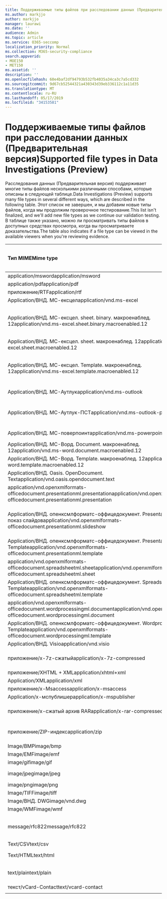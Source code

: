 ```yaml
---
title: Поддерживаемые типы файлов при расследовании данных (Предварительная версия)
ms.author: markjjo
author: markjjo
manager: laurawi
ms.date: ''
audience: Admin
ms.topic: article
ms.service: O365-seccomp
localization_priority: Normal
ms.collection: M365-security-compliance
search.appverid:
- MOE150
- MET150
ms.assetid: ''
description: ''
ms.openlocfilehash: 60e4baf2df94793b532fb4035a34ca3c7a5cd332
ms.sourcegitcommit: 9d67cb52544321a430343d39eb336112c1a11d35
ms.translationtype: MT
ms.contentlocale: ru-RU
ms.lasthandoff: 05/17/2019
ms.locfileid: "34153581"
---
```

# <a name="supported-file-types-in-data-investigations-preview"></a><span data-ttu-id="032f6-102">Поддерживаемые типы файлов при расследовании данных (Предварительная версия)</span><span class="sxs-lookup"><span data-stu-id="032f6-102">Supported file types in Data Investigations (Preview)</span></span>

<span data-ttu-id="032f6-103">Расследования данных (Предварительная версия) поддерживает многие типы файлов несколькими различными способами, которые описаны в следующей таблице.</span><span class="sxs-lookup"><span data-stu-id="032f6-103">Data Investigations (Preview) supports many file types in several different ways, which are described in the following table.</span></span> <span data-ttu-id="032f6-104">Этот список не завершен, и мы добавим новые типы файлов, когда мы продолжим проверочное тестирование.</span><span class="sxs-lookup"><span data-stu-id="032f6-104">This list isn't finalized, and we'll add new file types as we continue our validation testing.</span></span> <span data-ttu-id="032f6-105">В таблице также указано, можно ли просматривать типы файлов в доступных средствах просмотра, когда вы просматриваете доказательства.</span><span class="sxs-lookup"><span data-stu-id="032f6-105">The table also indicates if a file type can be viewed in the available viewers when you're reviewing evidence.</span></span>

| <span data-ttu-id="032f6-106">Тип MIME</span><span class="sxs-lookup"><span data-stu-id="032f6-106">Mime type</span></span> | <span data-ttu-id="032f6-107">Класс File</span><span class="sxs-lookup"><span data-stu-id="032f6-107">File class</span></span> | <span data-ttu-id="032f6-108">Встроенное средство просмотра</span><span class="sxs-lookup"><span data-stu-id="032f6-108">Native viewer</span></span> | <span data-ttu-id="032f6-109">Средство просмотра текста</span><span class="sxs-lookup"><span data-stu-id="032f6-109">Text viewer</span></span> | <span data-ttu-id="032f6-110">Средство просмотра примечаний</span><span class="sxs-lookup"><span data-stu-id="032f6-110">Annotate viewer</span></span> | <span data-ttu-id="032f6-111">Извлечение контейнера</span><span class="sxs-lookup"><span data-stu-id="032f6-111">Container extraction</span></span> | <span data-ttu-id="032f6-112">Расширения</span><span class="sxs-lookup"><span data-stu-id="032f6-112">Extensions</span></span> |
| :- | :- | :- | :- | :- | :- | :- |
| <span data-ttu-id="032f6-113">application/msword</span><span class="sxs-lookup"><span data-stu-id="032f6-113">application/msword</span></span> | <span data-ttu-id="032f6-114">Document</span><span class="sxs-lookup"><span data-stu-id="032f6-114">Document</span></span> | <span data-ttu-id="032f6-115">Да</span><span class="sxs-lookup"><span data-stu-id="032f6-115">Yes</span></span> | <span data-ttu-id="032f6-116">Да</span><span class="sxs-lookup"><span data-stu-id="032f6-116">Yes</span></span> | <span data-ttu-id="032f6-117">Да</span><span class="sxs-lookup"><span data-stu-id="032f6-117">Yes</span></span> | <span data-ttu-id="032f6-118">Нет</span><span class="sxs-lookup"><span data-stu-id="032f6-118">No</span></span> | <span data-ttu-id="032f6-119">. doc;. dat</span><span class="sxs-lookup"><span data-stu-id="032f6-119">.doc; .dat</span></span> |
| <span data-ttu-id="032f6-120">application/pdf</span><span class="sxs-lookup"><span data-stu-id="032f6-120">application/pdf</span></span> | <span data-ttu-id="032f6-121">Document</span><span class="sxs-lookup"><span data-stu-id="032f6-121">Document</span></span> | <span data-ttu-id="032f6-122">Да</span><span class="sxs-lookup"><span data-stu-id="032f6-122">Yes</span></span> | <span data-ttu-id="032f6-123">Да</span><span class="sxs-lookup"><span data-stu-id="032f6-123">Yes</span></span> | <span data-ttu-id="032f6-124">Да</span><span class="sxs-lookup"><span data-stu-id="032f6-124">Yes</span></span> | <span data-ttu-id="032f6-125">Нет</span><span class="sxs-lookup"><span data-stu-id="032f6-125">No</span></span> | <span data-ttu-id="032f6-126">PDF</span><span class="sxs-lookup"><span data-stu-id="032f6-126">.pdf</span></span> |
| <span data-ttu-id="032f6-127">приложение/RTF</span><span class="sxs-lookup"><span data-stu-id="032f6-127">application/rtf</span></span> | <span data-ttu-id="032f6-128">Document</span><span class="sxs-lookup"><span data-stu-id="032f6-128">Document</span></span> | <span data-ttu-id="032f6-129">Да</span><span class="sxs-lookup"><span data-stu-id="032f6-129">Yes</span></span> | <span data-ttu-id="032f6-130">Да</span><span class="sxs-lookup"><span data-stu-id="032f6-130">Yes</span></span> | <span data-ttu-id="032f6-131">Да</span><span class="sxs-lookup"><span data-stu-id="032f6-131">Yes</span></span> | <span data-ttu-id="032f6-132">Нет</span><span class="sxs-lookup"><span data-stu-id="032f6-132">No</span></span> | <span data-ttu-id="032f6-133">RTF;. гостей</span><span class="sxs-lookup"><span data-stu-id="032f6-133">.rtf;.doc</span></span> |
| <span data-ttu-id="032f6-134">Application/ВНД. МС-ексцел</span><span class="sxs-lookup"><span data-stu-id="032f6-134">application/vnd.ms-excel</span></span> | <span data-ttu-id="032f6-135">Document</span><span class="sxs-lookup"><span data-stu-id="032f6-135">Document</span></span> | <span data-ttu-id="032f6-136">Да</span><span class="sxs-lookup"><span data-stu-id="032f6-136">Yes</span></span> | <span data-ttu-id="032f6-137">Да</span><span class="sxs-lookup"><span data-stu-id="032f6-137">Yes</span></span> | <span data-ttu-id="032f6-138">Да</span><span class="sxs-lookup"><span data-stu-id="032f6-138">Yes</span></span> | <span data-ttu-id="032f6-139">Нет</span><span class="sxs-lookup"><span data-stu-id="032f6-139">No</span></span> | <span data-ttu-id="032f6-140">XLS; dat</span><span class="sxs-lookup"><span data-stu-id="032f6-140">.xls; .dat</span></span> |
| <span data-ttu-id="032f6-141">Application/ВНД. МС-ексцел. sheet. binary. макроенаблед. 12</span><span class="sxs-lookup"><span data-stu-id="032f6-141">application/vnd.ms-excel.sheet.binary.macroenabled.12</span></span> | <span data-ttu-id="032f6-142">Производительность и формат открытого документа</span><span class="sxs-lookup"><span data-stu-id="032f6-142">Productivity / Open Document Format</span></span> | <span data-ttu-id="032f6-143">Да</span><span class="sxs-lookup"><span data-stu-id="032f6-143">Yes</span></span> | <span data-ttu-id="032f6-144">Да</span><span class="sxs-lookup"><span data-stu-id="032f6-144">Yes</span></span> | <span data-ttu-id="032f6-145">Нет</span><span class="sxs-lookup"><span data-stu-id="032f6-145">No</span></span> | <span data-ttu-id="032f6-146">Нет</span><span class="sxs-lookup"><span data-stu-id="032f6-146">No</span></span> | <span data-ttu-id="032f6-147">. xlsb</span><span class="sxs-lookup"><span data-stu-id="032f6-147">.xlsb</span></span> |
| <span data-ttu-id="032f6-148">Application/ВНД. МС-ексцел. sheet. макроенаблед. 12</span><span class="sxs-lookup"><span data-stu-id="032f6-148">application/vnd.ms-excel.sheet.macroenabled.12</span></span> | <span data-ttu-id="032f6-149">Document</span><span class="sxs-lookup"><span data-stu-id="032f6-149">Document</span></span> | <span data-ttu-id="032f6-150">Да</span><span class="sxs-lookup"><span data-stu-id="032f6-150">Yes</span></span> | <span data-ttu-id="032f6-151">Да</span><span class="sxs-lookup"><span data-stu-id="032f6-151">Yes</span></span> | <span data-ttu-id="032f6-152">Да</span><span class="sxs-lookup"><span data-stu-id="032f6-152">Yes</span></span> | <span data-ttu-id="032f6-153">Нет</span><span class="sxs-lookup"><span data-stu-id="032f6-153">No</span></span> | <span data-ttu-id="032f6-154">. xlsm</span><span class="sxs-lookup"><span data-stu-id="032f6-154">.xlsm</span></span> |
| <span data-ttu-id="032f6-155">Application/ВНД. МС-ексцел. Template. макроенаблед. 12</span><span class="sxs-lookup"><span data-stu-id="032f6-155">application/vnd.ms-excel.template.macroenabled.12</span></span> | <span data-ttu-id="032f6-156">Производительность и формат открытого документа</span><span class="sxs-lookup"><span data-stu-id="032f6-156">Productivity / Open Document Format</span></span> | <span data-ttu-id="032f6-157">Нет</span><span class="sxs-lookup"><span data-stu-id="032f6-157">No</span></span> | <span data-ttu-id="032f6-158">Да</span><span class="sxs-lookup"><span data-stu-id="032f6-158">Yes</span></span> | <span data-ttu-id="032f6-159">Нет</span><span class="sxs-lookup"><span data-stu-id="032f6-159">No</span></span> | <span data-ttu-id="032f6-160">Нет</span><span class="sxs-lookup"><span data-stu-id="032f6-160">No</span></span> | <span data-ttu-id="032f6-161">. xltm</span><span class="sxs-lookup"><span data-stu-id="032f6-161">.xltm</span></span> |
| <span data-ttu-id="032f6-162">Application/ВНД. МС-Аутлук</span><span class="sxs-lookup"><span data-stu-id="032f6-162">application/vnd.ms-outlook</span></span> | <span data-ttu-id="032f6-163">Производительность труда</span><span class="sxs-lookup"><span data-stu-id="032f6-163">Productivity</span></span> | <span data-ttu-id="032f6-164">Нет</span><span class="sxs-lookup"><span data-stu-id="032f6-164">No</span></span> | <span data-ttu-id="032f6-165">Нет</span><span class="sxs-lookup"><span data-stu-id="032f6-165">No</span></span> | <span data-ttu-id="032f6-166">Нет</span><span class="sxs-lookup"><span data-stu-id="032f6-166">No</span></span> | <span data-ttu-id="032f6-167">Нет</span><span class="sxs-lookup"><span data-stu-id="032f6-167">No</span></span> | <span data-ttu-id="032f6-168">. MSG</span><span class="sxs-lookup"><span data-stu-id="032f6-168">.msg</span></span> |
| <span data-ttu-id="032f6-169">Application/ВНД. МС-Аутлук-ПСТ</span><span class="sxs-lookup"><span data-stu-id="032f6-169">application/vnd.ms-outlook-pst</span></span> | <span data-ttu-id="032f6-170">Производительность и совместная работа</span><span class="sxs-lookup"><span data-stu-id="032f6-170">Productivity / Collaboration</span></span> | <span data-ttu-id="032f6-171">Нет</span><span class="sxs-lookup"><span data-stu-id="032f6-171">No</span></span> | <span data-ttu-id="032f6-172">Нет</span><span class="sxs-lookup"><span data-stu-id="032f6-172">No</span></span> | <span data-ttu-id="032f6-173">Нет</span><span class="sxs-lookup"><span data-stu-id="032f6-173">No</span></span> | <span data-ttu-id="032f6-174">Да</span><span class="sxs-lookup"><span data-stu-id="032f6-174">Yes</span></span> | <span data-ttu-id="032f6-175">PST-файл</span><span class="sxs-lookup"><span data-stu-id="032f6-175">.pst</span></span> |
| <span data-ttu-id="032f6-176">Application/ВНД. МС-поверпоинт</span><span class="sxs-lookup"><span data-stu-id="032f6-176">application/vnd.ms-powerpoint</span></span> | <span data-ttu-id="032f6-177">Document</span><span class="sxs-lookup"><span data-stu-id="032f6-177">Document</span></span> | <span data-ttu-id="032f6-178">Да</span><span class="sxs-lookup"><span data-stu-id="032f6-178">Yes</span></span> | <span data-ttu-id="032f6-179">Да</span><span class="sxs-lookup"><span data-stu-id="032f6-179">Yes</span></span> | <span data-ttu-id="032f6-180">Да</span><span class="sxs-lookup"><span data-stu-id="032f6-180">Yes</span></span> | <span data-ttu-id="032f6-181">Нет</span><span class="sxs-lookup"><span data-stu-id="032f6-181">No</span></span> | <span data-ttu-id="032f6-182">PPT; PPS;. Pot</span><span class="sxs-lookup"><span data-stu-id="032f6-182">.ppt; .pps;.pot</span></span> |
| <span data-ttu-id="032f6-183">Application/ВНД. МС-Ворд. Document. макроенаблед. 12</span><span class="sxs-lookup"><span data-stu-id="032f6-183">application/vnd.ms-word.document.macroenabled.12</span></span> | <span data-ttu-id="032f6-184">Document</span><span class="sxs-lookup"><span data-stu-id="032f6-184">Document</span></span> | <span data-ttu-id="032f6-185">Да</span><span class="sxs-lookup"><span data-stu-id="032f6-185">Yes</span></span> | <span data-ttu-id="032f6-186">Да</span><span class="sxs-lookup"><span data-stu-id="032f6-186">Yes</span></span> | <span data-ttu-id="032f6-187">Да</span><span class="sxs-lookup"><span data-stu-id="032f6-187">Yes</span></span> | <span data-ttu-id="032f6-188">Нет</span><span class="sxs-lookup"><span data-stu-id="032f6-188">No</span></span> | <span data-ttu-id="032f6-189">DOCM</span><span class="sxs-lookup"><span data-stu-id="032f6-189">.docm</span></span> |
| <span data-ttu-id="032f6-190">Application/ВНД. МС-Ворд. Template. макроенаблед. 12</span><span class="sxs-lookup"><span data-stu-id="032f6-190">application/vnd.ms-word.template.macroenabled.12</span></span> | <span data-ttu-id="032f6-191">Document</span><span class="sxs-lookup"><span data-stu-id="032f6-191">Document</span></span> | <span data-ttu-id="032f6-192">Да</span><span class="sxs-lookup"><span data-stu-id="032f6-192">Yes</span></span> | <span data-ttu-id="032f6-193">Да</span><span class="sxs-lookup"><span data-stu-id="032f6-193">Yes</span></span> | <span data-ttu-id="032f6-194">Да</span><span class="sxs-lookup"><span data-stu-id="032f6-194">Yes</span></span> | <span data-ttu-id="032f6-195">Нет</span><span class="sxs-lookup"><span data-stu-id="032f6-195">No</span></span> | <span data-ttu-id="032f6-196">. dotm</span><span class="sxs-lookup"><span data-stu-id="032f6-196">.dotm</span></span> |
| <span data-ttu-id="032f6-197">Application/ВНД. Oasis. OpenDocument. Text</span><span class="sxs-lookup"><span data-stu-id="032f6-197">application/vnd.oasis.opendocument.text</span></span> | <span data-ttu-id="032f6-198">Document</span><span class="sxs-lookup"><span data-stu-id="032f6-198">Document</span></span> | <span data-ttu-id="032f6-199">Да</span><span class="sxs-lookup"><span data-stu-id="032f6-199">Yes</span></span> | <span data-ttu-id="032f6-200">Да</span><span class="sxs-lookup"><span data-stu-id="032f6-200">Yes</span></span> | <span data-ttu-id="032f6-201">Да</span><span class="sxs-lookup"><span data-stu-id="032f6-201">Yes</span></span> | <span data-ttu-id="032f6-202">Нет</span><span class="sxs-lookup"><span data-stu-id="032f6-202">No</span></span> | <span data-ttu-id="032f6-203">Detection</span><span class="sxs-lookup"><span data-stu-id="032f6-203">.odt;</span></span>  |
| <span data-ttu-id="032f6-204">application/vnd.openxmlformats-officedocument.presentationml.presentation</span><span class="sxs-lookup"><span data-stu-id="032f6-204">application/vnd.openxmlformats-officedocument.presentationml.presentation</span></span> | <span data-ttu-id="032f6-205">Document</span><span class="sxs-lookup"><span data-stu-id="032f6-205">Document</span></span> | <span data-ttu-id="032f6-206">Да</span><span class="sxs-lookup"><span data-stu-id="032f6-206">Yes</span></span> | <span data-ttu-id="032f6-207">Да</span><span class="sxs-lookup"><span data-stu-id="032f6-207">Yes</span></span> | <span data-ttu-id="032f6-208">Да</span><span class="sxs-lookup"><span data-stu-id="032f6-208">Yes</span></span> | <span data-ttu-id="032f6-209">Нет</span><span class="sxs-lookup"><span data-stu-id="032f6-209">No</span></span> | <span data-ttu-id="032f6-210">PPTX</span><span class="sxs-lookup"><span data-stu-id="032f6-210">.pptx</span></span> |
| <span data-ttu-id="032f6-211">Application/ВНД. опенксмлформатс-оффицедокумент. PresentationML. показ слайдов</span><span class="sxs-lookup"><span data-stu-id="032f6-211">application/vnd.openxmlformats-officedocument.presentationml.slideshow</span></span> | <span data-ttu-id="032f6-212">Производительность и формат открытого документа</span><span class="sxs-lookup"><span data-stu-id="032f6-212">Productivity / Open Document Format</span></span> | <span data-ttu-id="032f6-213">Да</span><span class="sxs-lookup"><span data-stu-id="032f6-213">Yes</span></span> | <span data-ttu-id="032f6-214">Да</span><span class="sxs-lookup"><span data-stu-id="032f6-214">Yes</span></span> | <span data-ttu-id="032f6-215">Да</span><span class="sxs-lookup"><span data-stu-id="032f6-215">Yes</span></span> | <span data-ttu-id="032f6-216">Нет</span><span class="sxs-lookup"><span data-stu-id="032f6-216">No</span></span> | <span data-ttu-id="032f6-217">. ppsx</span><span class="sxs-lookup"><span data-stu-id="032f6-217">.ppsx</span></span> |
| <span data-ttu-id="032f6-218">Application/ВНД. опенксмлформатс-оффицедокумент. PresentationML. Template</span><span class="sxs-lookup"><span data-stu-id="032f6-218">application/vnd.openxmlformats-officedocument.presentationml.template</span></span> | <span data-ttu-id="032f6-219">Document</span><span class="sxs-lookup"><span data-stu-id="032f6-219">Document</span></span> | <span data-ttu-id="032f6-220">Да</span><span class="sxs-lookup"><span data-stu-id="032f6-220">Yes</span></span> | <span data-ttu-id="032f6-221">Да</span><span class="sxs-lookup"><span data-stu-id="032f6-221">Yes</span></span> | <span data-ttu-id="032f6-222">Да</span><span class="sxs-lookup"><span data-stu-id="032f6-222">Yes</span></span> | <span data-ttu-id="032f6-223">Нет</span><span class="sxs-lookup"><span data-stu-id="032f6-223">No</span></span> | <span data-ttu-id="032f6-224">. potx</span><span class="sxs-lookup"><span data-stu-id="032f6-224">.potx</span></span> |
| <span data-ttu-id="032f6-225">application/vnd.openxmlformats-officedocument.spreadsheetml.sheet</span><span class="sxs-lookup"><span data-stu-id="032f6-225">application/vnd.openxmlformats-officedocument.spreadsheetml.sheet</span></span> | <span data-ttu-id="032f6-226">Document</span><span class="sxs-lookup"><span data-stu-id="032f6-226">Document</span></span> | <span data-ttu-id="032f6-227">Да</span><span class="sxs-lookup"><span data-stu-id="032f6-227">Yes</span></span> | <span data-ttu-id="032f6-228">Да</span><span class="sxs-lookup"><span data-stu-id="032f6-228">Yes</span></span> | <span data-ttu-id="032f6-229">Да</span><span class="sxs-lookup"><span data-stu-id="032f6-229">Yes</span></span> | <span data-ttu-id="032f6-230">Нет</span><span class="sxs-lookup"><span data-stu-id="032f6-230">No</span></span> | <span data-ttu-id="032f6-231">XLSX</span><span class="sxs-lookup"><span data-stu-id="032f6-231">.xlsx</span></span> |
| <span data-ttu-id="032f6-232">Application/ВНД. опенксмлформатс-оффицедокумент. SpreadsheetML. Template</span><span class="sxs-lookup"><span data-stu-id="032f6-232">application/vnd.openxmlformats-officedocument.spreadsheetml.template</span></span> | <span data-ttu-id="032f6-233">Document</span><span class="sxs-lookup"><span data-stu-id="032f6-233">Document</span></span> | <span data-ttu-id="032f6-234">Да</span><span class="sxs-lookup"><span data-stu-id="032f6-234">Yes</span></span> | <span data-ttu-id="032f6-235">Да</span><span class="sxs-lookup"><span data-stu-id="032f6-235">Yes</span></span> | <span data-ttu-id="032f6-236">Да</span><span class="sxs-lookup"><span data-stu-id="032f6-236">Yes</span></span> | <span data-ttu-id="032f6-237">Нет</span><span class="sxs-lookup"><span data-stu-id="032f6-237">No</span></span> | <span data-ttu-id="032f6-238">. xltx</span><span class="sxs-lookup"><span data-stu-id="032f6-238">.xltx</span></span> |
| <span data-ttu-id="032f6-239">application/vnd.openxmlformats-officedocument.wordprocessingml.document</span><span class="sxs-lookup"><span data-stu-id="032f6-239">application/vnd.openxmlformats-officedocument.wordprocessingml.document</span></span> | <span data-ttu-id="032f6-240">Document</span><span class="sxs-lookup"><span data-stu-id="032f6-240">Document</span></span> | <span data-ttu-id="032f6-241">Да</span><span class="sxs-lookup"><span data-stu-id="032f6-241">Yes</span></span> | <span data-ttu-id="032f6-242">Да</span><span class="sxs-lookup"><span data-stu-id="032f6-242">Yes</span></span> | <span data-ttu-id="032f6-243">Да</span><span class="sxs-lookup"><span data-stu-id="032f6-243">Yes</span></span> | <span data-ttu-id="032f6-244">Нет</span><span class="sxs-lookup"><span data-stu-id="032f6-244">No</span></span> | <span data-ttu-id="032f6-245">DOCX</span><span class="sxs-lookup"><span data-stu-id="032f6-245">.docx</span></span> |
| <span data-ttu-id="032f6-246">Application/ВНД. опенксмлформатс-оффицедокумент. WordprocessingML. Template</span><span class="sxs-lookup"><span data-stu-id="032f6-246">application/vnd.openxmlformats-officedocument.wordprocessingml.template</span></span> | <span data-ttu-id="032f6-247">Document</span><span class="sxs-lookup"><span data-stu-id="032f6-247">Document</span></span> | <span data-ttu-id="032f6-248">Да</span><span class="sxs-lookup"><span data-stu-id="032f6-248">Yes</span></span> | <span data-ttu-id="032f6-249">Да</span><span class="sxs-lookup"><span data-stu-id="032f6-249">Yes</span></span> | <span data-ttu-id="032f6-250">Да</span><span class="sxs-lookup"><span data-stu-id="032f6-250">Yes</span></span> | <span data-ttu-id="032f6-251">Нет</span><span class="sxs-lookup"><span data-stu-id="032f6-251">No</span></span> | <span data-ttu-id="032f6-252">. dotx</span><span class="sxs-lookup"><span data-stu-id="032f6-252">.dotx</span></span> |
| <span data-ttu-id="032f6-253">Application/ВНД. Visio</span><span class="sxs-lookup"><span data-stu-id="032f6-253">application/vnd.visio</span></span> | <span data-ttu-id="032f6-254">Document</span><span class="sxs-lookup"><span data-stu-id="032f6-254">Document</span></span> | <span data-ttu-id="032f6-255">Да</span><span class="sxs-lookup"><span data-stu-id="032f6-255">Yes</span></span> | <span data-ttu-id="032f6-256">Да</span><span class="sxs-lookup"><span data-stu-id="032f6-256">Yes</span></span> | <span data-ttu-id="032f6-257">Да</span><span class="sxs-lookup"><span data-stu-id="032f6-257">Yes</span></span> | <span data-ttu-id="032f6-258">Нет</span><span class="sxs-lookup"><span data-stu-id="032f6-258">No</span></span> | <span data-ttu-id="032f6-259">. VSD</span><span class="sxs-lookup"><span data-stu-id="032f6-259">.vsd</span></span> |
| <span data-ttu-id="032f6-260">приложение/x-7z-сжатый</span><span class="sxs-lookup"><span data-stu-id="032f6-260">application/x-7z-compressed</span></span> | <span data-ttu-id="032f6-261">Архив/контейнер</span><span class="sxs-lookup"><span data-stu-id="032f6-261">Archive / Container</span></span> | <span data-ttu-id="032f6-262">Нет</span><span class="sxs-lookup"><span data-stu-id="032f6-262">No</span></span> | <span data-ttu-id="032f6-263">Нет</span><span class="sxs-lookup"><span data-stu-id="032f6-263">No</span></span> | <span data-ttu-id="032f6-264">Нет</span><span class="sxs-lookup"><span data-stu-id="032f6-264">No</span></span> | <span data-ttu-id="032f6-265">Да</span><span class="sxs-lookup"><span data-stu-id="032f6-265">Yes</span></span> | <span data-ttu-id="032f6-266">.7z</span><span class="sxs-lookup"><span data-stu-id="032f6-266">.7z</span></span> |
| <span data-ttu-id="032f6-267">приложение/XHTML + XML</span><span class="sxs-lookup"><span data-stu-id="032f6-267">application/xhtml+xml</span></span> | <span data-ttu-id="032f6-268">Document</span><span class="sxs-lookup"><span data-stu-id="032f6-268">Document</span></span> | <span data-ttu-id="032f6-269">Да</span><span class="sxs-lookup"><span data-stu-id="032f6-269">Yes</span></span> | <span data-ttu-id="032f6-270">Да</span><span class="sxs-lookup"><span data-stu-id="032f6-270">Yes</span></span> | <span data-ttu-id="032f6-271">Да</span><span class="sxs-lookup"><span data-stu-id="032f6-271">Yes</span></span> | <span data-ttu-id="032f6-272">Нет</span><span class="sxs-lookup"><span data-stu-id="032f6-272">No</span></span> | <span data-ttu-id="032f6-273">. XHTML</span><span class="sxs-lookup"><span data-stu-id="032f6-273">.xhtml</span></span> |
| <span data-ttu-id="032f6-274">Application/XML</span><span class="sxs-lookup"><span data-stu-id="032f6-274">application/xml</span></span> | <span data-ttu-id="032f6-275">Document</span><span class="sxs-lookup"><span data-stu-id="032f6-275">Document</span></span> | <span data-ttu-id="032f6-276">Да</span><span class="sxs-lookup"><span data-stu-id="032f6-276">Yes</span></span> | <span data-ttu-id="032f6-277">Да</span><span class="sxs-lookup"><span data-stu-id="032f6-277">Yes</span></span> | <span data-ttu-id="032f6-278">Да</span><span class="sxs-lookup"><span data-stu-id="032f6-278">Yes</span></span> | <span data-ttu-id="032f6-279">Нет</span><span class="sxs-lookup"><span data-stu-id="032f6-279">No</span></span> | <span data-ttu-id="032f6-280">. XML</span><span class="sxs-lookup"><span data-stu-id="032f6-280">.xml</span></span> |
| <span data-ttu-id="032f6-281">приложение/x-Msaccess</span><span class="sxs-lookup"><span data-stu-id="032f6-281">application/x-msaccess</span></span> | <span data-ttu-id="032f6-282">Document</span><span class="sxs-lookup"><span data-stu-id="032f6-282">Document</span></span> | <span data-ttu-id="032f6-283">Да</span><span class="sxs-lookup"><span data-stu-id="032f6-283">Yes</span></span> | <span data-ttu-id="032f6-284">Да</span><span class="sxs-lookup"><span data-stu-id="032f6-284">Yes</span></span> | <span data-ttu-id="032f6-285">Да</span><span class="sxs-lookup"><span data-stu-id="032f6-285">Yes</span></span> | <span data-ttu-id="032f6-286">Нет</span><span class="sxs-lookup"><span data-stu-id="032f6-286">No</span></span> | <span data-ttu-id="032f6-287">. mdb</span><span class="sxs-lookup"><span data-stu-id="032f6-287">.mdb</span></span> |
| <span data-ttu-id="032f6-288">Application/x-мспублишер</span><span class="sxs-lookup"><span data-stu-id="032f6-288">application/x-mspublisher</span></span> | <span data-ttu-id="032f6-289">Document</span><span class="sxs-lookup"><span data-stu-id="032f6-289">Document</span></span> | <span data-ttu-id="032f6-290">Да</span><span class="sxs-lookup"><span data-stu-id="032f6-290">Yes</span></span> | <span data-ttu-id="032f6-291">Да</span><span class="sxs-lookup"><span data-stu-id="032f6-291">Yes</span></span> | <span data-ttu-id="032f6-292">Да</span><span class="sxs-lookup"><span data-stu-id="032f6-292">Yes</span></span> | <span data-ttu-id="032f6-293">Нет</span><span class="sxs-lookup"><span data-stu-id="032f6-293">No</span></span> | <span data-ttu-id="032f6-294">. pub</span><span class="sxs-lookup"><span data-stu-id="032f6-294">.pub</span></span> |
| <span data-ttu-id="032f6-295">приложение/x-сжатый архив RAR</span><span class="sxs-lookup"><span data-stu-id="032f6-295">application/x-rar-compressed</span></span> | <span data-ttu-id="032f6-296">Архив/контейнер</span><span class="sxs-lookup"><span data-stu-id="032f6-296">Archive / Container</span></span> | <span data-ttu-id="032f6-297">Нет</span><span class="sxs-lookup"><span data-stu-id="032f6-297">No</span></span> | <span data-ttu-id="032f6-298">Нет</span><span class="sxs-lookup"><span data-stu-id="032f6-298">No</span></span> | <span data-ttu-id="032f6-299">Нет</span><span class="sxs-lookup"><span data-stu-id="032f6-299">No</span></span> | <span data-ttu-id="032f6-300">Да</span><span class="sxs-lookup"><span data-stu-id="032f6-300">Yes</span></span> | <span data-ttu-id="032f6-301">. rar</span><span class="sxs-lookup"><span data-stu-id="032f6-301">.rar</span></span> |
| <span data-ttu-id="032f6-302">приложение/ZIP-индекс</span><span class="sxs-lookup"><span data-stu-id="032f6-302">application/zip</span></span> | <span data-ttu-id="032f6-303">Архив/контейнер</span><span class="sxs-lookup"><span data-stu-id="032f6-303">Archive / Container</span></span> | <span data-ttu-id="032f6-304">Нет</span><span class="sxs-lookup"><span data-stu-id="032f6-304">No</span></span> | <span data-ttu-id="032f6-305">Нет</span><span class="sxs-lookup"><span data-stu-id="032f6-305">No</span></span> | <span data-ttu-id="032f6-306">Нет</span><span class="sxs-lookup"><span data-stu-id="032f6-306">No</span></span> | <span data-ttu-id="032f6-307">Да</span><span class="sxs-lookup"><span data-stu-id="032f6-307">Yes</span></span> | <span data-ttu-id="032f6-308">ZIP-</span><span class="sxs-lookup"><span data-stu-id="032f6-308">.zip</span></span> |
| <span data-ttu-id="032f6-309">Image/BMP</span><span class="sxs-lookup"><span data-stu-id="032f6-309">image/bmp</span></span> | <span data-ttu-id="032f6-310">Изображение</span><span class="sxs-lookup"><span data-stu-id="032f6-310">Image</span></span> | <span data-ttu-id="032f6-311">Да</span><span class="sxs-lookup"><span data-stu-id="032f6-311">Yes</span></span> | <span data-ttu-id="032f6-312">Да</span><span class="sxs-lookup"><span data-stu-id="032f6-312">Yes</span></span> | <span data-ttu-id="032f6-313">Да</span><span class="sxs-lookup"><span data-stu-id="032f6-313">Yes</span></span> | <span data-ttu-id="032f6-314">Нет</span><span class="sxs-lookup"><span data-stu-id="032f6-314">No</span></span> | <span data-ttu-id="032f6-315">BMP</span><span class="sxs-lookup"><span data-stu-id="032f6-315">.bmp</span></span> |
| <span data-ttu-id="032f6-316">Image/EMF</span><span class="sxs-lookup"><span data-stu-id="032f6-316">image/emf</span></span> | <span data-ttu-id="032f6-317">Изображение</span><span class="sxs-lookup"><span data-stu-id="032f6-317">Image</span></span> | <span data-ttu-id="032f6-318">Да</span><span class="sxs-lookup"><span data-stu-id="032f6-318">Yes</span></span> | <span data-ttu-id="032f6-319">Да</span><span class="sxs-lookup"><span data-stu-id="032f6-319">Yes</span></span> | <span data-ttu-id="032f6-320">Да</span><span class="sxs-lookup"><span data-stu-id="032f6-320">Yes</span></span> | <span data-ttu-id="032f6-321">Нет</span><span class="sxs-lookup"><span data-stu-id="032f6-321">No</span></span> | <span data-ttu-id="032f6-322">EMF</span><span class="sxs-lookup"><span data-stu-id="032f6-322">.emf</span></span> |
| <span data-ttu-id="032f6-323">image/gif</span><span class="sxs-lookup"><span data-stu-id="032f6-323">image/gif</span></span> | <span data-ttu-id="032f6-324">Document</span><span class="sxs-lookup"><span data-stu-id="032f6-324">Document</span></span> | <span data-ttu-id="032f6-325">Да</span><span class="sxs-lookup"><span data-stu-id="032f6-325">Yes</span></span> | <span data-ttu-id="032f6-326">Да</span><span class="sxs-lookup"><span data-stu-id="032f6-326">Yes</span></span> | <span data-ttu-id="032f6-327">Да</span><span class="sxs-lookup"><span data-stu-id="032f6-327">Yes</span></span> | <span data-ttu-id="032f6-328">Нет</span><span class="sxs-lookup"><span data-stu-id="032f6-328">No</span></span> | <span data-ttu-id="032f6-329">GIF</span><span class="sxs-lookup"><span data-stu-id="032f6-329">.gif</span></span> |
| <span data-ttu-id="032f6-330">image/jpeg</span><span class="sxs-lookup"><span data-stu-id="032f6-330">image/jpeg</span></span> | <span data-ttu-id="032f6-331">Изображение</span><span class="sxs-lookup"><span data-stu-id="032f6-331">Image</span></span> | <span data-ttu-id="032f6-332">Да</span><span class="sxs-lookup"><span data-stu-id="032f6-332">Yes</span></span> | <span data-ttu-id="032f6-333">Да</span><span class="sxs-lookup"><span data-stu-id="032f6-333">Yes</span></span> | <span data-ttu-id="032f6-334">Да</span><span class="sxs-lookup"><span data-stu-id="032f6-334">Yes</span></span> | <span data-ttu-id="032f6-335">Нет</span><span class="sxs-lookup"><span data-stu-id="032f6-335">No</span></span> | <span data-ttu-id="032f6-336">JPG;. JPEG;. dat;. жпгт</span><span class="sxs-lookup"><span data-stu-id="032f6-336">.jpg; .jpeg; .dat;.jpgt</span></span> |
| <span data-ttu-id="032f6-337">image/png</span><span class="sxs-lookup"><span data-stu-id="032f6-337">image/png</span></span> | <span data-ttu-id="032f6-338">Изображение</span><span class="sxs-lookup"><span data-stu-id="032f6-338">Image</span></span> | <span data-ttu-id="032f6-339">Да</span><span class="sxs-lookup"><span data-stu-id="032f6-339">Yes</span></span> | <span data-ttu-id="032f6-340">Да</span><span class="sxs-lookup"><span data-stu-id="032f6-340">Yes</span></span> | <span data-ttu-id="032f6-341">Да</span><span class="sxs-lookup"><span data-stu-id="032f6-341">Yes</span></span> | <span data-ttu-id="032f6-342">Нет</span><span class="sxs-lookup"><span data-stu-id="032f6-342">No</span></span> | <span data-ttu-id="032f6-343">PNG</span><span class="sxs-lookup"><span data-stu-id="032f6-343">.png</span></span> |
| <span data-ttu-id="032f6-344">Image/TIFF</span><span class="sxs-lookup"><span data-stu-id="032f6-344">image/tiff</span></span> | <span data-ttu-id="032f6-345">Изображение</span><span class="sxs-lookup"><span data-stu-id="032f6-345">Image</span></span> | <span data-ttu-id="032f6-346">Да</span><span class="sxs-lookup"><span data-stu-id="032f6-346">Yes</span></span> | <span data-ttu-id="032f6-347">Да</span><span class="sxs-lookup"><span data-stu-id="032f6-347">Yes</span></span> | <span data-ttu-id="032f6-348">Да</span><span class="sxs-lookup"><span data-stu-id="032f6-348">Yes</span></span> | <span data-ttu-id="032f6-349">Нет</span><span class="sxs-lookup"><span data-stu-id="032f6-349">No</span></span> | <span data-ttu-id="032f6-350">TIF</span><span class="sxs-lookup"><span data-stu-id="032f6-350">.tif</span></span> |
| <span data-ttu-id="032f6-351">Image/ВНД. DWG</span><span class="sxs-lookup"><span data-stu-id="032f6-351">image/vnd.dwg</span></span> | <span data-ttu-id="032f6-352">Document</span><span class="sxs-lookup"><span data-stu-id="032f6-352">Document</span></span> | <span data-ttu-id="032f6-353">Да</span><span class="sxs-lookup"><span data-stu-id="032f6-353">Yes</span></span> | <span data-ttu-id="032f6-354">Да</span><span class="sxs-lookup"><span data-stu-id="032f6-354">Yes</span></span> | <span data-ttu-id="032f6-355">Да</span><span class="sxs-lookup"><span data-stu-id="032f6-355">Yes</span></span> | <span data-ttu-id="032f6-356">Нет</span><span class="sxs-lookup"><span data-stu-id="032f6-356">No</span></span> | <span data-ttu-id="032f6-357">. DWG;. DXF</span><span class="sxs-lookup"><span data-stu-id="032f6-357">.dwg;.dxf;</span></span> |
| <span data-ttu-id="032f6-358">Image/WMF</span><span class="sxs-lookup"><span data-stu-id="032f6-358">image/wmf</span></span> | <span data-ttu-id="032f6-359">Document</span><span class="sxs-lookup"><span data-stu-id="032f6-359">Document</span></span> | <span data-ttu-id="032f6-360">Да</span><span class="sxs-lookup"><span data-stu-id="032f6-360">Yes</span></span> | <span data-ttu-id="032f6-361">Да</span><span class="sxs-lookup"><span data-stu-id="032f6-361">Yes</span></span> | <span data-ttu-id="032f6-362">Да</span><span class="sxs-lookup"><span data-stu-id="032f6-362">Yes</span></span> | <span data-ttu-id="032f6-363">Нет</span><span class="sxs-lookup"><span data-stu-id="032f6-363">No</span></span> | <span data-ttu-id="032f6-364">. WMF</span><span class="sxs-lookup"><span data-stu-id="032f6-364">.wmf</span></span> |
| <span data-ttu-id="032f6-365">message/rfc822</span><span class="sxs-lookup"><span data-stu-id="032f6-365">message/rfc822</span></span> | <span data-ttu-id="032f6-366">Производительность и совместная работа</span><span class="sxs-lookup"><span data-stu-id="032f6-366">Productivity / Collaboration</span></span> | <span data-ttu-id="032f6-367">Нет</span><span class="sxs-lookup"><span data-stu-id="032f6-367">No</span></span> | <span data-ttu-id="032f6-368">Нет</span><span class="sxs-lookup"><span data-stu-id="032f6-368">No</span></span> | <span data-ttu-id="032f6-369">Нет</span><span class="sxs-lookup"><span data-stu-id="032f6-369">No</span></span> | <span data-ttu-id="032f6-370">Нет</span><span class="sxs-lookup"><span data-stu-id="032f6-370">No</span></span> | <span data-ttu-id="032f6-371">EML</span><span class="sxs-lookup"><span data-stu-id="032f6-371">.eml</span></span> |
| <span data-ttu-id="032f6-372">Text/CSV</span><span class="sxs-lookup"><span data-stu-id="032f6-372">text/csv</span></span> | <span data-ttu-id="032f6-373">Document</span><span class="sxs-lookup"><span data-stu-id="032f6-373">Document</span></span> | <span data-ttu-id="032f6-374">Да</span><span class="sxs-lookup"><span data-stu-id="032f6-374">Yes</span></span> | <span data-ttu-id="032f6-375">Да</span><span class="sxs-lookup"><span data-stu-id="032f6-375">Yes</span></span> | <span data-ttu-id="032f6-376">Да</span><span class="sxs-lookup"><span data-stu-id="032f6-376">Yes</span></span> | <span data-ttu-id="032f6-377">Нет</span><span class="sxs-lookup"><span data-stu-id="032f6-377">No</span></span> | <span data-ttu-id="032f6-378">CSV-файл</span><span class="sxs-lookup"><span data-stu-id="032f6-378">.csv</span></span> |
| <span data-ttu-id="032f6-379">Text/HTML</span><span class="sxs-lookup"><span data-stu-id="032f6-379">text/html</span></span> | <span data-ttu-id="032f6-380">Document</span><span class="sxs-lookup"><span data-stu-id="032f6-380">Document</span></span> | <span data-ttu-id="032f6-381">Да</span><span class="sxs-lookup"><span data-stu-id="032f6-381">Yes</span></span> | <span data-ttu-id="032f6-382">Да</span><span class="sxs-lookup"><span data-stu-id="032f6-382">Yes</span></span> | <span data-ttu-id="032f6-383">Да</span><span class="sxs-lookup"><span data-stu-id="032f6-383">Yes</span></span> | <span data-ttu-id="032f6-384">Нет</span><span class="sxs-lookup"><span data-stu-id="032f6-384">No</span></span> | <span data-ttu-id="032f6-385">. HTML;. shtml; htm</span><span class="sxs-lookup"><span data-stu-id="032f6-385">.html;.shtml; .htm</span></span> |
| <span data-ttu-id="032f6-386">text/plain</span><span class="sxs-lookup"><span data-stu-id="032f6-386">text/plain</span></span> | <span data-ttu-id="032f6-387">Document</span><span class="sxs-lookup"><span data-stu-id="032f6-387">Document</span></span> | <span data-ttu-id="032f6-388">Да</span><span class="sxs-lookup"><span data-stu-id="032f6-388">Yes</span></span> | <span data-ttu-id="032f6-389">Да</span><span class="sxs-lookup"><span data-stu-id="032f6-389">Yes</span></span> | <span data-ttu-id="032f6-390">Да</span><span class="sxs-lookup"><span data-stu-id="032f6-390">Yes</span></span> | <span data-ttu-id="032f6-391">Нет</span><span class="sxs-lookup"><span data-stu-id="032f6-391">No</span></span> | <span data-ttu-id="032f6-392">. txt;. CSS;. Con;. pl;. csv;. dat</span><span class="sxs-lookup"><span data-stu-id="032f6-392">.txt; .css;.con; .pl; .csv; .dat</span></span> |
| <span data-ttu-id="032f6-393">текст/vCard-Contact</span><span class="sxs-lookup"><span data-stu-id="032f6-393">text/vcard-contact</span></span> | <span data-ttu-id="032f6-394">Document</span><span class="sxs-lookup"><span data-stu-id="032f6-394">Document</span></span> | <span data-ttu-id="032f6-395">Да</span><span class="sxs-lookup"><span data-stu-id="032f6-395">Yes</span></span> | <span data-ttu-id="032f6-396">Да</span><span class="sxs-lookup"><span data-stu-id="032f6-396">Yes</span></span> | <span data-ttu-id="032f6-397">Да</span><span class="sxs-lookup"><span data-stu-id="032f6-397">Yes</span></span> | <span data-ttu-id="032f6-398">Нет</span><span class="sxs-lookup"><span data-stu-id="032f6-398">No</span></span> | <span data-ttu-id="032f6-399">. vcf</span><span class="sxs-lookup"><span data-stu-id="032f6-399">.vcf</span></span> |
||||||||
